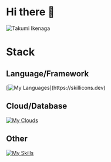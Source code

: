 # Hi there 👋
![Takumi Ikenaga](http://github-profile-summary-cards.vercel.app/api/cards/profile-details?username=ikenaga530&theme=github)
# Stack
## Language/Framework
[![My Languages](https://skillicons.dev/icons?i=c,cpp,java,py,html,css,tailwind,js,ts,pytorch,react,nextjs,flask,fastapi,graphql,)](https://skillicons.dev)

## Cloud/Database
[![My Clouds](https://skillicons.dev/icons?i=aws,firebase,mysql,postgres,sqlite,supabase)](https://skillicons.dev)

## Other
[![My Skills](https://skillicons.dev/icons?i=github,git,linux,docker)](https://skillicons.dev)
